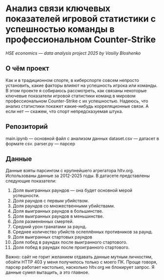 # Анализ связи ключевых показателей игровой статистики с успешностью команды в профессиональном Counter-Strike
*HSE economics — data analysis project 2025 by Vasiliy Bloshenko*

## О чём проект
Как и в традиционном спорте, в киберспорте совсем непросто установить, какие факторы влияют на успешность игрока или команды. В этом проекте я собираюсь рассмотреть, как связаны некоторые ключевые показатели игровой статистики команд в мировом профессиональном Counter-Strike с их успешностью. Надеюсь, что анализ статистики покажет какие-нибудь корреляционные связи. А если нет — скажем, что спорт непредсказуемая штука.

## Репозиторий
main.ipynb — основной файл с анализом данных
dataset.csv — датасет в формате csv.
parser.py — парсер

## Данные
Данные взяты парсингом с крупнейшего агрегатора hltv.org. Использованы данные за 2012-2025 годы. В датасете представлены следующие показатели:
1. Доля выигранных раундов — она будет основной мерой успешности.
2. Доля раундов с первым убийством.
3. Доля раундов со множественными убийствами.
4. Доля выигранных раундов в большинстве.
5. Доля выигранных раундов в меньшинстве.
6. Доля разменянных смертей.
7. Средний урон гранатами за раунд.
8. Среднее количество убийств ослеплённых противников за раунд.
9. Доля выигранных стартовых раундов
10. Доля побед в раундах после выигранного стартового.
11. Доля побед в раундах после проигранного стартового.

Важно: сайт не горит желанием отдавать данные мутным личностям, обойти HTTP 403 у меня получилось только с моего ПК. Проще говоря, парсер работает настолько, насколько hltv.org не блокирует запрос. Я данные сумел вытащить, а это главное.
